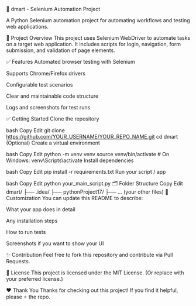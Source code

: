 🚀 dmart - Selenium Automation Project

A Python Selenium automation project for automating workflows and testing web applications.

📌 Project Overview
This project uses Selenium WebDriver to automate tasks on a target web application. It includes scripts for login, navigation, form submission, and validation of page elements.

✅ Features
Automated browser testing with Selenium

Supports Chrome/Firefox drivers

Configurable test scenarios

Clear and maintainable code structure

Logs and screenshots for test runs

✅ Getting Started
Clone the repository

bash
Copy
Edit
git clone https://github.com/YOUR_USERNAME/YOUR_REPO_NAME.git
cd dmart
(Optional) Create a virtual environment

bash
Copy
Edit
python -m venv venv
source venv/bin/activate  # On Windows: venv\Scripts\activate
Install dependencies

bash
Copy
Edit
pip install -r requirements.txt
Run your script / app

bash
Copy
Edit
python your_main_script.py
🗂️ Folder Structure
Copy
Edit
dmart/
├── .idea/
├── pythonProject17/
├── ... (your other files)
🔄 Customization
You can update this README to describe:

What your app does in detail

Any installation steps

How to run tests

Screenshots if you want to show your UI

✨ Contribution
Feel free to fork this repository and contribute via Pull Requests.

📜 License
This project is licensed under the MIT License.
(Or replace with your preferred license.)

❤️ Thank You
Thanks for checking out this project! If you find it helpful, please ⭐️ the repo.

